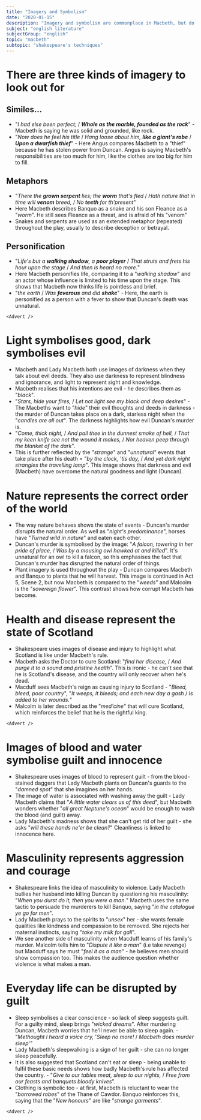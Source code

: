 ```yaml
---
title: "Imagery and Symbolism"
date: "2020-01-15"
description: "Imagery and symbolism are commonplace in Macbeth, but do you know why they're used?"
subject: "english literature"
subjectGroup: "english"
topic: "macbeth"
subtopic: "shakespeare's techniques"
---
```


# There are three kinds of imagery to look out for

## Similes...

- "_I had else been perfect;_ / **_Whole as the marble, founded as the rock_**" - Macbeth is saying he was solid and grounded, like rock.
- "_Now does he feel his title_ / _Hang loose about him, **like a giant's robe**_ / **_Upon a dwarfish thief_**" - Here Angus compares Macbeth to a "thief" because he has stolen power from Duncan. Angus is saying Macbeth's responsibilities are too much for him, like the clothes are too big for him to fill.

## Metaphors

- "_There the **grown serpent** lies; the **worm** that's fled_ / _Hath nature that in time will **venom** breed,_ / _No **teeth** for th'present_"
- Here Macbeth describes Banquo as a snake and his son Fleance as a "_worm_". He still sees Fleance as a threat, and is afraid of his "venom"
- Snakes and serpents are used as an extended metaphor (repeated) throughout the play, usually to describe deception or betrayal.

## Personification

- "_Life's but a **walking shadow**, a **poor player**_ / _That struts and frets his hour upon the stage_ / _And then is heard no more._"
- Here Macbeth personifies life, comparing it to a "_walking shadow_" and an actor whose influence is limited to his time upon the stage. This shows that Macbeth now thinks life is pointless and brief.
- "_the earth_ / _Was **feverous** and did **shake**_" - Here, the earth is personified as a person with a fever to show that Duncan's death was unnatural.

```react
<Advert />
```

# Light symbolises good, dark symbolises evil

- Macbeth and Lady Macbeth both use images of darkness when they talk about evil deeds. They also use darkness to represent blindness and ignorance, and light to represent sight and knowledge.
- Macbeth realises that his intentions are evil - he describes them as "_black_".
- "_Stars, hide your fires,_ / _Let not light see my black and deep desires_" - The Macbeths want to "_hide_" their evil thoughts and deeds in darkness - the murder of Duncan takes place on a dark, starless night when the "_candles are all out_". The darkness highlights how evil Duncan's murder is.
- "_Come, thick night,_ / _And pall thee in the dunnest smoke of hell,_ / _That my keen knife see not the wound it makes,_ / _Nor heaven peep through the blanket of the dark_".
- This is further reflected by the "_strange_" and "_unnatural_" events that take place after his death = "_by the clock, 'tis day,_ / _And yet dark night strangles the travelling lamp_". This image shows that darkness and evil (Macbeth) have overcome the natural goodness and light (Duncan).

# Nature represents the correct order of the world

- The way nature behaves shows the state of events - Duncan's murder disrupts the natural order. As well as "_night's predominance_", horses have "_Turned wild in nature_" and eaten each other.
- Duncan's murder is symbolised by the image: "_A falcon, towering in her pride of place,_ / _Was by a mousing owl hawked at and killed_". It's unnatural for an owl to kill a falcon, so this emphasises the fact that Duncan's murder has disrupted the natural order of things.
- Plant imagery is used throughout the play - Duncan compares Macbeth and Banquo to plants that he will harvest. This image is continued in Act 5, Scene 2, but now Macbeth is compared to the "_weeds_" and Malcolm is the "_sovereign flower_". This contrast shows how corrupt Macbeth has become.

# Health and disease represent the state of Scotland

- Shakespeare uses images of disease and injury to highlight what Scotland is like under Macbeth's rule.
- Macbeth asks the Doctor to cure Scotland: "_find her disease,_ / _And purge it to a sound and pristine health_". This is ironic - he can't see that he is Scotland's disease, and the country will only recover when he's dead.
- Macduff sees Macbeth's reign as causing injury to Scotland - "_Bleed, bleed, poor country_", "_It weeps, it bleeds; and each new day a gash_ / _Is added to her wounds._"
- Malcolm is later described as the "_med'cine_" that will cure Scotland, which reinforces the belief that he is the rightful king.

```react
<Advert />
```

# Images of blood and water symbolise guilt and innocence

- Shakespeare uses images of blood to represent guilt - from the blood-stained daggers that Lady Macbeth plants on Duncan's guards to the "_damned spot_" that she imagines on her hands.
- The image of water is associated with washing away the guilt - Lady Macbeth claims that "_A little water clears us of this deed_", but Macbeth wonders whether "_all great Neptune's ocean_" would be enough to wash the blood (and guilt) away.
- Lady Macbeth's madness shows that she can't get rid of her guilt - she asks "_will these hands ne'er be clean?_" Cleanliness is linked to innocence here.

# Masculinity represents aggression and courage

- Shakespeare links the idea of masculinity to violence. Lady Macbeth bullies her husband into killing Duncan by questioning his masculinity: "_When you durst do it, then you were a man._" Macbeth uses the same tactic to persuade the murderers to kill Banquo, saying "_in the catalogue ye go for men_".
- Lady Macbeth prays to the spirits to "_unsex_" her - she wants female qualities like kindness and compassion to be removed. She rejects her maternal instincts, saying "_take my milk for gall_".
- We see another side of masculinity when Macduff learns of his family's murder. Malcolm tells him to "_Dispute it like a man_" (i.e take revenge) but Macduff says he must "_feel it as a man_" - he believes men should show compassion too. This makes the audience question whether violence is what makes a man.

# Everyday life can be disrupted by guilt

- Sleep symbolises a clear conscience - so lack of sleep suggests guilt. For a guilty mind, sleep brings "_wicked dreams_". After murdering Duncan, Macbeth worries that he'll never be able to sleep again. - "_Methought I heard a voice cry,_ '_Sleep no more!_ / _Macbeth does murder sleep_'"
- Lady Macbeth's sleepwalking is a sign of her guilt - she can no longer sleep peacefully.
- It is also suggested that Scotland can't eat or sleep - being unable to fulfil these basic needs shows how badly Macbeth's rule has affected the country. - "_Give to our tables meat, sleep to our nights,_ / _Free from our feasts and banquets bloody knives_".
- Clothing is symbolic too - at first, Macbeth is reluctant to wear the "_borrowed robes_" of the Thane of Cawdor. Banquo reinforces this, saying that the "_New honours_" are like "_strange garments_".

```react
<Advert />
```
